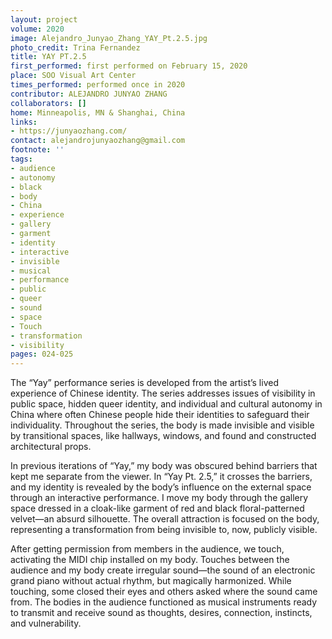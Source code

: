 ```yaml
---
layout: project
volume: 2020
image: Alejandro_Junyao_Zhang_YAY_Pt.2.5.jpg
photo_credit: Trina Fernandez
title: YAY PT.2.5
first_performed: first performed on February 15, 2020
place: SOO Visual Art Center
times_performed: performed once in 2020
contributor: ALEJANDRO JUNYAO ZHANG
collaborators: []
home: Minneapolis, MN & Shanghai, China
links:
- https://junyaozhang.com/
contact: alejandrojunyaozhang@gmail.com
footnote: ''
tags:
- audience
- autonomy
- black
- body
- China
- experience
- gallery
- garment
- identity
- interactive
- invisible
- musical
- performance
- public
- queer
- sound
- space
- Touch
- transformation
- visibility
pages: 024-025
---
```

The “Yay” performance series is developed from the artist’s lived experience of Chinese identity. The series addresses issues of visibility in public space, hidden queer identity, and individual and cultural autonomy in China where often Chinese people hide their identities to safeguard their individuality. Throughout the series, the body is made invisible and visible by transitional spaces, like hallways, windows, and found and constructed architectural props.

 

In previous iterations of “Yay,” my body was obscured behind barriers that kept me separate from the viewer. In “Yay Pt. 2.5,” it crosses the barriers, and my identity is revealed by the body’s influence on the external space through an interactive performance. I move my body through the gallery space dressed in a cloak-like garment of red and black floral-patterned velvet—an absurd silhouette. The overall attraction is focused on the body, representing a transformation from being invisible to, now, publicly visible.

 

After getting permission from members in the audience, we touch, activating the MIDI chip installed on my body. Touches between the audience and my body create irregular sound—the sound of an electronic grand piano without actual rhythm, but magically harmonized. While touching, some closed their eyes and others asked where the sound came from. The bodies in the audience functioned as musical instruments ready to transmit and receive sound as thoughts, desires, connection, instincts, and vulnerability.